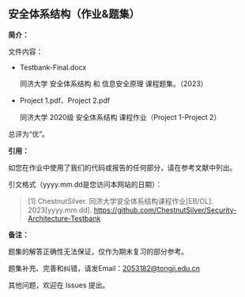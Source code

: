 ## 安全体系结构（作业&题集）

**简介：**

文件内容：

- Testbank-Final.docx

  同济大学 安全体系结构 和 信息安全原理 课程题集。（2023）

- Project 1.pdf、Project 2.pdf

  同济大学 2020级 安全体系结构 课程作业（Project 1-Project 2）

总评为“优”。

**引用：**

如您在作业中使用了我们的代码或报告的任何部分，请在参考文献中列出。

引文格式（yyyy.mm.dd是您访问本网站的日期）：

> [1] ChestnutSilver. 同济大学安全体系结构课程作业[EB/OL]. 2023[yyyy.mm.dd]. https://github.com/ChestnutSilver/Security-Architecture-Testbank

**备注：**

题集的解答正确性无法保证，仅作为期末复习的部分参考。

题集补充、完善和纠错，请发Email：2053182@tongji.edu.cn

其他问题，欢迎在 Issues 提出。

